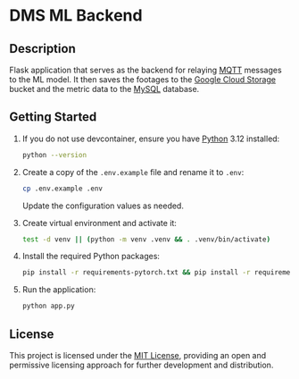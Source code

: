 # DMS ML Backend

## Description

Flask application that serves as the backend for relaying [MQTT](https://mqtt.org/) messages to the ML model. It then saves the footages to the [Google Cloud Storage](https://cloud.google.com/storage) bucket and the metric data to the [MySQL](https://www.mysql.com/) database.

## Getting Started

1. If you do not use devcontainer, ensure you have [Python](https://www.python.org/downloads/)  3.12 installed:

    ```bash
    python --version
    ```

2. Create a copy of the `.env.example` file and rename it to `.env`:

    ```bash
    cp .env.example .env
    ```

    Update the configuration values as needed.

3. Create virtual environment and activate it:

    ```bash
    test -d venv || (python -m venv .venv && . .venv/bin/activate)
    ```

4. Install the required Python packages:

    ```bash
    pip install -r requirements-pytorch.txt && pip install -r requirements.txt
    ```

5. Run the application:

    ```bash
    python app.py
    ```

## License

This project is licensed under the [MIT License](LICENSE), providing an open and permissive licensing approach for further development and distribution.
